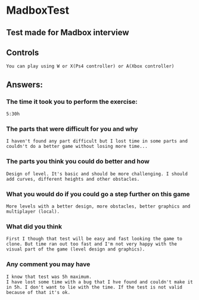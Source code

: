# MadboxTest
## Test made for Madbox interview

## Controls
	You can play using W or X(Ps4 controller) or A(Xbox controller)

## Answers:

### The time it took you to perform the exercise: 
	5:30h
### The parts that were difficult for you and why
	I haven't found any part difficult but I lost time in some parts and couldn't do a better game without losing more time...
### The parts you think you could do better and how
	Design of level. It's basic and should be more challenging. I should add curves, different heights and other obstacles.
### What you would do if you could go a step further on this game
	More levels with a better design, more obstacles, better graphics and multiplayer (local).
### What did you think
	First I though that test will be easy and fast looking the game to clone. But time ran out too fast and I'm not very happy with the visual part of the game (level design and graphics).
### Any comment you may have
	I know that test was 5h maximum.
	I have lost some time with a bug that I hve found and couldn't make it in 5h. I don't want to lie with the time. If the test is not valid because of that it's ok.
